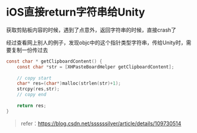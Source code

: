 # iOS直接return字符串给Unity



获取剪贴板内容的时候，遇到了点意外，返回字符串的时候，直接crash了

经过查看网上别人的例子，发现objc中的这个指针类型字符串，传给Unity时，需要复制一份传过去

```objective-c
const char * getClipboardContent() {
    const char *str = [XHPasteBoardHelper getClipboardContent];
  
  	// copy start
    char* res=(char*)malloc(strlen(str)+1);
    strcpy(res,str);
  	// copy end
  
    return res;
}
```

> refer：https://blog.csdn.net/ssssssilver/article/details/109730514

